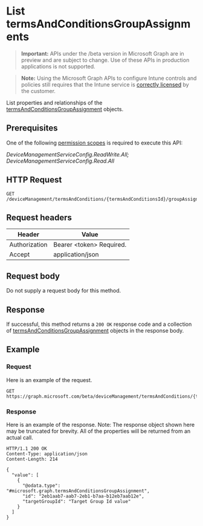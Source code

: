 ﻿# List termsAndConditionsGroupAssignments

> **Important:** APIs under the /beta version in Microsoft Graph are in preview and are subject to change. Use of these APIs in production applications is not supported.

> **Note:** Using the Microsoft Graph APIs to configure Intune controls and policies still requires that the Intune service is [correctly licensed](https://go.microsoft.com/fwlink/?linkid=839381) by the customer.

List properties and relationships of the [termsAndConditionsGroupAssignment](../resources/intune_companyterms_termsandconditionsgroupassignment.md) objects.
## Prerequisites
One of the following [permission scopes](https://developer.microsoft.com/en-us/graph/docs/authorization/permission_scopes) is required to execute this API:

*DeviceManagementServiceConfig.ReadWrite.All; DeviceManagementServiceConfig.Read.All*
## HTTP Request
<!-- {
  "blockType": "ignored"
}
-->
```http
GET /deviceManagement/termsAndConditions/{termsAndConditionsId}/groupAssignments
```

## Request headers
|Header|Value|
|---|---|
|Authorization|Bearer &lt;token&gt; Required.|
|Accept|application/json|

## Request body
Do not supply a request body for this method.

## Response
If successful, this method returns a `200 OK` response code and a collection of [termsAndConditionsGroupAssignment](../resources/intune_companyterms_termsandconditionsgroupassignment.md) objects in the response body.

## Example
### Request
Here is an example of the request.
```http
GET https://graph.microsoft.com/beta/deviceManagement/termsAndConditions/{termsAndConditionsId}/groupAssignments
```

### Response
Here is an example of the response. Note: The response object shown here may be truncated for brevity. All of the properties will be returned from an actual call.
```http
HTTP/1.1 200 OK
Content-Type: application/json
Content-Length: 214

{
  "value": [
    {
      "@odata.type": "#microsoft.graph.termsAndConditionsGroupAssignment",
      "id": "2eb1aab7-aab7-2eb1-b7aa-b12eb7aab12e",
      "targetGroupId": "Target Group Id value"
    }
  ]
}
```



